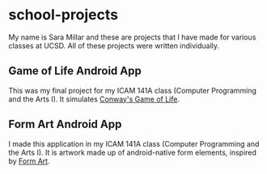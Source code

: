 school-projects
===============

My name is Sara Millar and these are projects that I have made for various classes at UCSD. All of these projects were written individually.

Game of Life Android App
------------------------
This was my final project for my ICAM 141A class (Computer Programming and the Arts I). It simulates [Conway's Game of Life](http://en.wikipedia.org/wiki/Game_of_life).

Form Art Android App
--------------------
I made this application in my ICAM 141A class (Computer Programming and the Arts I). It is artwork made up of android-native form elements, inspired by [Form Art](http://www.c3.hu/collection/form/).
